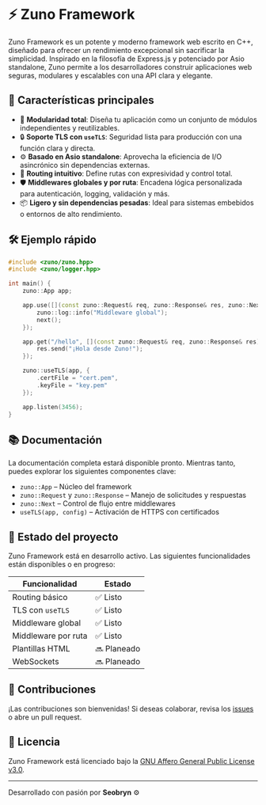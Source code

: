 # ⚡ Zuno Framework

Zuno Framework es un potente y moderno framework web escrito en C++, diseñado para ofrecer un rendimiento excepcional sin sacrificar la simplicidad. Inspirado en la filosofía de Express.js y potenciado por Asio standalone, Zuno permite a los desarrolladores construir aplicaciones web seguras, modulares y escalables con una API clara y elegante.

## 🚀 Características principales

- 🔧 **Modularidad total**: Diseña tu aplicación como un conjunto de módulos independientes y reutilizables.  
- 🔒 **Soporte TLS con `useTLS`**: Seguridad lista para producción con una función clara y directa.  
- ⚙️ **Basado en Asio standalone**: Aprovecha la eficiencia de I/O asincrónico sin dependencias externas.  
- 🧩 **Routing intuitivo**: Define rutas con expresividad y control total.  
- 🛡️ **Middlewares globales y por ruta**: Encadena lógica personalizada para autenticación, logging, validación y más.  
- 📦 **Ligero y sin dependencias pesadas**: Ideal para sistemas embebidos o entornos de alto rendimiento.  

## 🛠️ Ejemplo rápido

```cpp
#include <zuno/zuno.hpp>
#include <zuno/logger.hpp>

int main() {
    zuno::App app;

    app.use([](const zuno::Request& req, zuno::Response& res, zuno::Next next) {
        zuno::log::info("Middleware global");
        next();
    });

    app.get("/hello", [](const zuno::Request& req, zuno::Response& res) {
        res.send("¡Hola desde Zuno!");
    });

    zuno::useTLS(app, {
        .certFile = "cert.pem",
        .keyFile = "key.pem"
    });

    app.listen(3456);
}
```

## 📚 Documentación

La documentación completa estará disponible pronto. Mientras tanto, puedes explorar los siguientes componentes clave:

- `zuno::App` – Núcleo del framework  
- `zuno::Request` y `zuno::Response` – Manejo de solicitudes y respuestas  
- `zuno::Next` – Control de flujo entre middlewares  
- `useTLS(app, config)` – Activación de HTTPS con certificados  

## 🧪 Estado del proyecto

Zuno Framework está en desarrollo activo. Las siguientes funcionalidades están disponibles o en progreso:

| Funcionalidad         | Estado           |
|-----------------------|------------------|
| Routing básico        | ✅ Listo          |
| TLS con `useTLS`      | ✅ Listo          |
| Middleware global     | ✅ Listo          |
| Middleware por ruta   | ✅ Listo          |
| Plantillas HTML       | 🔜 Planeado       |
| WebSockets            | 🔜 Planeado       |

## 🤝 Contribuciones

¡Las contribuciones son bienvenidas! Si deseas colaborar, revisa los [issues](https://github.com/ZunoFramework/zuno/issues) o abre un pull request.

## 📄 Licencia

Zuno Framework está licenciado bajo la [GNU Affero General Public License v3.0](LICENSE).

---

Desarrollado con pasión por **Seobryn** ⚙️
